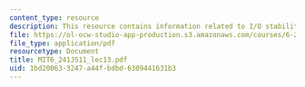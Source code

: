 ```yaml
---
content_type: resource
description: This resource contains information related to I/O stability.
file: https://ol-ocw-studio-app-production.s3.amazonaws.com/courses/6-241j-dynamic-systems-and-control-spring-2011/1bd200633247a44fbdbd6309441631b3_MIT6_241JS11_lec13.pdf
file_type: application/pdf
resourcetype: Document
title: MIT6_241JS11_lec13.pdf
uid: 1bd20063-3247-a44f-bdbd-6309441631b3
---
```

